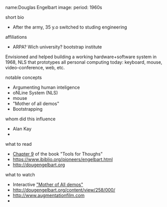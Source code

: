 name:Douglas Engelbart
image:
period: 1960s

short bio
 - After the army, 35 y.o switched to studing engineering

affiliations
 - ARPA? Wich university? bootstrap institute

Envisioned and helped building a working hardware+software system in 1968, NLS that prototypes all personal computing today: keyboard, mouse, video-conference, web, etc.

notable concepts
 - Argumenting human inteligence
 - oNLine System (NLS)
 - mouse
 - "Mother of all demos"
 - Bootstrapping

whom did this influence
 - Alan Kay
 -

what to read
 - [Chapter 9](http://www.rheingold.com/texts/tft/09.html#Chap09) of the book "Tools for Thoughs"
 - https://www.ibiblio.org/pioneers/engelbart.html
 - http://dougengelbart.org

what to watch
 - Interactive ["Mother of All demos"](http://www.dougengelbart.org/content/view/374/464/)
 - http://dougengelbart.org/content/view/258/000/
 - http://www.augmentationfilm.com
 - 
